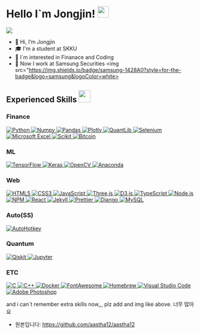 <h1> Hello I`m Jongjin! <img src = "https://raw.githubusercontent.com/MartinHeinz/MartinHeinz/master/wave.gif" width = 30px> </h1>
<p align='center'>
</p>

<p>
  <a href="https://github.com/DenverCoder1/readme-typing-svg"><img src="https://readme-typing-svg.herokuapp.com?&font=IBM+Plex+Sans&color=abcdef&size=20&lines=Welcome+to+my+GitHub+Profile!;" /></a>
</p>

- 👋 Hi, I’m Jongjin
- 🎓 I'm a student at SKKU
- 💬 I`m interested in Finanace and Coding
- 💼 Now I work at Samsung Securities
<img src="https://img.shields.io/badge/samsung-1428A0?style=for-the-badge&logo=samsung&logoColor=white>
          
<h2> Experienced Skills <img src = "https://media2.giphy.com/media/QssGEmpkyEOhBCb7e1/giphy.gif?cid=ecf05e47a0n3gi1bfqntqmob8g9aid1oyj2wr3ds3mg700bl&rid=giphy.gif" width = 32px> </h2>

<h3>Finance</h3>
  <a href="https://www.python.org" target="_blank">
    <img alt="Python" src="https://img.shields.io/badge/Python-3776AB?style=for-the-badge&logo=python&logoColor=white">
  </a>
  <a href="https://numpy.org/" target="_blank">
    <img alt="Numpy" src="https://img.shields.io/badge/Numpy-777BB4?style=for-the-badge&logo=numpy&logoColor=white">
  </a>
  <a href="https://pandas.pydata.org/" target="_blank">
    <img alt="Pandas" src="https://img.shields.io/badge/Pandas-2C2D72?style=for-the-badge&logo=pandas&logoColor=white">
  </a>
  <a href="https://plotly.com/" target="_blank">
    <img alt="Plotly" src="https://img.shields.io/badge/Plotly-239120?style=for-the-badge&logo=plotly&logoColor=white">
  </a>
  <a href="" target="_blank">
    <img alt="QuantLib" src="https://img.shields.io/badge/Quantlib-000000?style=for-the-badge&logo=Quantcast&logoColor=white">
  </a>
  <a href="https://www.selenium.dev/" target="_blank">
    <img alt="Selenium" src="https://img.shields.io/badge/Selenium-43B02A?style=for-the-badge&logo=Selenium&logoColor=white">
  </a>
  <a href="" target="_blank">
    <img alt="Microsoft Excel" src="https://img.shields.io/badge/microsoft%20excel-217346?style=for-the-badge&logo=microsoft%20excel&logoColor=white">
  </a>
  <a href="https://scikit-learn.org/" target="_blank">
    <img alt="Scikit" src="https://img.shields.io/badge/scikit_learn-F7931E?style=for-the-badge&logo=scikit-learn&logoColor=white">
  </a>
  <a href="" target="_blank">
    <img alt="Bitcoin" src="https://img.shields.io/badge/bitcoin-F7931A?style=for-the-badge&logo=bitcoin&logoColor=white">
  </a>
   
<h3>ML</h3>
  <a href="" target="_blank">
    <img alt="TensorFlow" src="https://img.shields.io/badge/tensorflow-FF6F00?style=for-the-badge&logo=tensorflow&logoColor=white">
  </a>
  <a href="https://keras.io/" target="_blank">
    <img alt="Keras" src="https://img.shields.io/badge/Keras-D00000?style=for-the-badge&logo=Keras&logoColor=white">
  </a>
  <a href="https://opencv.org/" target="_blank">
    <img alt="OpenCV" src="https://img.shields.io/badge/OpenCV-27338e?style=for-the-badge&logo=OpenCV&logoColor=white">
  </a>
  <a href="" target="_blank">
    <img alt="Anaconda" src="https://img.shields.io/badge/anaconda-44A833?style=for-the-badge&logo=anaconda&logoColor=white">
  </a>
  
<h3>Web</h3>
  <a href="" target="_blank">
    <img alt="HTML5" src="https://img.shields.io/badge/html5-E34F26?style=for-the-badge&logo=html5&logoColor=white">
  </a>
  <a href="" target="_blank">
    <img alt="CSS3" src="https://img.shields.io/badge/css3-1572B6?style=for-the-badge&logo=css3&logoColor=white">
  </a>
  <a href="" target="_blank">
    <img alt="JavaScript" src="https://img.shields.io/badge/javascript-F7DF1E?style=for-the-badge&logo=javascript&logoColor=white">
  </a>
  <a href="" target="_blank">
    <img alt="Three.js" src="https://img.shields.io/badge/three.js-000000?style=for-the-badge&logo=three.js&logoColor=white">
  </a>
  <a href="" target="_blank">
    <img alt="D3.js" src="https://img.shields.io/badge/D3.js-F9A03C?style=for-the-badge&logo=d3.js&logoColor=white">
  </a>
  <a href="" target="_blank">
    <img alt="TypeScript" src="https://img.shields.io/badge/typescript-3178C6?style=for-the-badge&logo=typescript&logoColor=white">
  </a>
  <a href="" target="_blank">
    <img alt="Node.js" src="https://img.shields.io/badge/Node.js-339933?style=for-the-badge&logo=node.js&logoColor=white">
  </a>
  <a href="" target="_blank">
    <img alt="NPM" src="https://img.shields.io/badge/npm-CB3837?style=for-the-badge&logo=npm&logoColor=white">
  </a>                                                                                                              
  <a href="" target="_blank">
    <img alt="React" src="https://img.shields.io/badge/react-61DAFB?style=for-the-badge&logo=react&logoColor=white">
  </a>
  <a href="" target="_blank">
    <img alt="Jekyll" src="https://img.shields.io/badge/jekyll-CC0000?style=for-the-badge&logo=jekyll&logoColor=white">
  </a>
  <a href="" target="_blank">
    <img alt="Prettier" src="https://img.shields.io/badge/prettier-F7B93E?style=for-the-badge&logo=prettier&logoColor=white">
  </a>
  
  <a href="" target="_blank">
    <img alt="Django" src="https://img.shields.io/badge/django-092E20?style=for-the-badge&logo=django&logoColor=white">
  </a>
  <a href="https://www.mysql.com/">
    <img alt="MySQL" src="https://img.shields.io/badge/Microsoft%20SQL%20Server-CC2927?style=for-the-badge&logo=microsoft%20sql%20server&logoColor=white">
  </a>
  
<h3>Auto(SS)</h3>
  <a href="" target="_blank">
    <img alt="AutoHotkey" src="https://img.shields.io/badge/autohotkey-334455?style=for-the-badge&logo=autohotkey&logoColor=white">
  </a>
  

<h3>Quantum</h3>
  <a href="" target="_blank">
    <img alt="Qiskit" src="https://img.shields.io/badge/Qiskit-6929C4?style=for-the-badge&logo=Qiskit&logoColor=white">
  </a>
  <a href="https://jupyter.org/" target="_blank">
    <img alt="Jupyter" src="https://img.shields.io/badge/Jupyter-F37626.svg?&style=for-the-badge&logo=Jupyter&logoColor=white">
  </a>

<h3>ETC</h3>
  <a href="" target="_blank">
    <img alt="C" src="https://img.shields.io/badge/c-A8B9CC?style=for-the-badge&logo=c&logoColor=white">
  </a>
  <a href="" target="_blank">
    <img alt="C++" src="https://img.shields.io/badge/C++-00599C?style=for-the-badge&logo=C++&logoColor=white">
  </a>
  <a href="" target="_blank">
    <img alt="Docker" src="https://img.shields.io/badge/Docker-2496ED?style=for-the-badge&logo=docker&logoColor=white">
  </a>
  <a href="" target="_blank">
    <img alt="FontAwesome" src="https://img.shields.io/badge/font%20awesome-528DD7?style=for-the-badge&logo=font%20awesome&logoColor=white">
  </a>
  <a href="" target="_blank">
    <img alt="Homebrew" src="https://img.shields.io/badge/homebrew-FBB040?style=for-the-badge&logo=homebrew&logoColor=white">
  </a>                                                                                                       
  <a href="" target="_blank">
    <img alt="Visual Studio Code" src="https://img.shields.io/badge/visual%20studio%20code-007ACC?style=for-the-badge&logo=visual%20studio%20code&logoColor=white">
  </a>
  <a href="" target="_blank">
    <img alt="Adobe Photoshop" src="https://img.shields.io/badge/adobe%20photoshop-31A8FF?style=for-the-badge&logo=adobe%20photoshop&logoColor=white">
  </a>
                                                                                                             
                                                                                                             
  
  and i can`t remember extra skills now,,, plz add <a> and img like above. 너무 많아요

- 원본입니다: https://github.com/aastha12/aastha12

